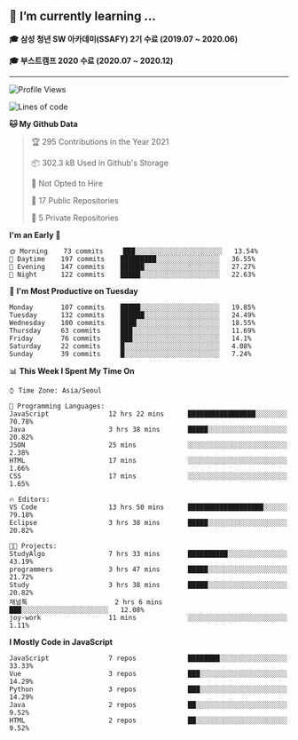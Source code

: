 ## 🌱 I’m currently learning ...

**🎓 삼성 청년 SW 아카데미(SSAFY) 2기 수료 (2019.07 ~ 2020.06)**

**🎓 부스트캠프 2020 수료 (2020.07 ~ 2020.12)**
 
-----

<!--START_SECTION:waka-->
![Profile Views](http://img.shields.io/badge/Profile%20Views-5-blue)

![Lines of code](https://img.shields.io/badge/From%20Hello%20World%20I%27ve%20Written-2.9%20million%20lines%20of%20code-blue)

**🐱 My Github Data** 

> 🏆 295 Contributions in the Year 2021
 > 
> 📦 302.3 kB Used in Github's Storage 
 > 
> 🚫 Not Opted to Hire
 > 
> 📜 17 Public Repositories 
 > 
> 🔑 5 Private Repositories  
 > 
**I'm an Early 🐤** 

```text
🌞 Morning    73 commits     ███░░░░░░░░░░░░░░░░░░░░░░   13.54% 
🌆 Daytime    197 commits    █████████░░░░░░░░░░░░░░░░   36.55% 
🌃 Evening    147 commits    ██████░░░░░░░░░░░░░░░░░░░   27.27% 
🌙 Night      122 commits    █████░░░░░░░░░░░░░░░░░░░░   22.63%

```
📅 **I'm Most Productive on Tuesday** 

```text
Monday       107 commits    █████░░░░░░░░░░░░░░░░░░░░   19.85% 
Tuesday      132 commits    ██████░░░░░░░░░░░░░░░░░░░   24.49% 
Wednesday    100 commits    ████░░░░░░░░░░░░░░░░░░░░░   18.55% 
Thursday     63 commits     ███░░░░░░░░░░░░░░░░░░░░░░   11.69% 
Friday       76 commits     ███░░░░░░░░░░░░░░░░░░░░░░   14.1% 
Saturday     22 commits     █░░░░░░░░░░░░░░░░░░░░░░░░   4.08% 
Sunday       39 commits     █░░░░░░░░░░░░░░░░░░░░░░░░   7.24%

```


📊 **This Week I Spent My Time On** 

```text
⌚︎ Time Zone: Asia/Seoul

💬 Programming Languages: 
JavaScript               12 hrs 22 mins      █████████████████░░░░░░░░   70.78% 
Java                     3 hrs 38 mins       █████░░░░░░░░░░░░░░░░░░░░   20.82% 
JSON                     25 mins             ░░░░░░░░░░░░░░░░░░░░░░░░░   2.38% 
HTML                     17 mins             ░░░░░░░░░░░░░░░░░░░░░░░░░   1.66% 
CSS                      17 mins             ░░░░░░░░░░░░░░░░░░░░░░░░░   1.65%

🔥 Editors: 
VS Code                  13 hrs 50 mins      ███████████████████░░░░░░   79.18% 
Eclipse                  3 hrs 38 mins       █████░░░░░░░░░░░░░░░░░░░░   20.82%

🐱‍💻 Projects: 
StudyAlgo                7 hrs 33 mins       ██████████░░░░░░░░░░░░░░░   43.19% 
programmers              3 hrs 47 mins       █████░░░░░░░░░░░░░░░░░░░░   21.72% 
Study                    3 hrs 38 mins       █████░░░░░░░░░░░░░░░░░░░░   20.82% 
채널톡                      2 hrs 6 mins        ███░░░░░░░░░░░░░░░░░░░░░░   12.08% 
joy-work                 11 mins             ░░░░░░░░░░░░░░░░░░░░░░░░░   1.11%

```

**I Mostly Code in JavaScript** 

```text
JavaScript               7 repos             ████████░░░░░░░░░░░░░░░░░   33.33% 
Vue                      3 repos             ███░░░░░░░░░░░░░░░░░░░░░░   14.29% 
Python                   3 repos             ███░░░░░░░░░░░░░░░░░░░░░░   14.29% 
Java                     2 repos             ██░░░░░░░░░░░░░░░░░░░░░░░   9.52% 
HTML                     2 repos             ██░░░░░░░░░░░░░░░░░░░░░░░   9.52%

```



<!--END_SECTION:waka-->
